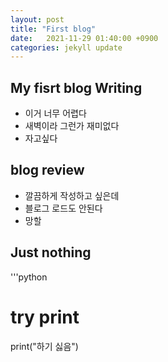 ```yaml
---
layout: post
title: "First blog"
date:   2021-11-29 01:40:00 +0900 
categories: jekyll update
---
```


## My fisrt blog Writing

- 이거 너무 어렵다
- 새벽이라 그런가 재미없다
- 자고싶다

## blog review

- 깔끔하게 작성하고 싶은데
- 블로그 로드도 안된다
- 망할

## Just nothing

'''python
# try print
print("하기 싫음")